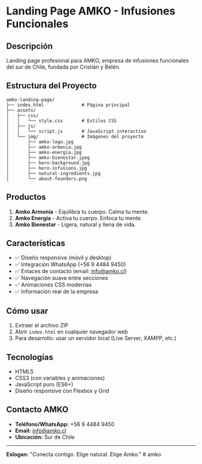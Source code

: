 # Landing Page AMKO - Infusiones Funcionales

## Descripción
Landing page profesional para AMKO, empresa de infusiones funcionales del sur de Chile, fundada por Cristián y Belén.

## Estructura del Proyecto
```
amko-landing-page/
├── index.html              # Página principal
├── assets/
│   ├── css/
│   │   └── style.css       # Estilos CSS
│   ├── js/
│   │   └── script.js       # JavaScript interactivo
│   └── img/                # Imágenes del proyecto
│       ├── amko-logo.jpg
│       ├── amko-armonia.jpg
│       ├── amko-energia.jpg
│       ├── amko-bienestar.jpeg
│       ├── hero-background.jpg
│       ├── hero-infusions.jpg
│       ├── natural-ingredients.jpg
│       └── about-founders.png
```

## Productos
1. **Amko Armonía** - Equilibra tu cuerpo. Calma tu mente.
2. **Amko Energía** - Activa tu cuerpo. Enfoca tu mente.
3. **Amko Bienestar** - Ligera, natural y llena de vida.

## Características
- ✅ Diseño responsive (móvil y desktop)
- ✅ Integración WhatsApp (+56 9 4484 9450)
- ✅ Enlaces de contacto (email: info@amko.cl)
- ✅ Navegación suave entre secciones
- ✅ Animaciones CSS modernas
- ✅ Información real de la empresa

## Cómo usar
1. Extraer el archivo ZIP
2. Abrir `index.html` en cualquier navegador web
3. Para desarrollo: usar un servidor local (Live Server, XAMPP, etc.)

## Tecnologías
- HTML5
- CSS3 (con variables y animaciones)
- JavaScript puro (ES6+)
- Diseño responsive con Flexbox y Grid

## Contacto AMKO
- **Teléfono/WhatsApp:** +56 9 4484 9450
- **Email:** info@amko.cl
- **Ubicación:** Sur de Chile

---
**Eslogan:** "Conecta contigo. Elige natural. Elige Amko."
#   a m k o  
 